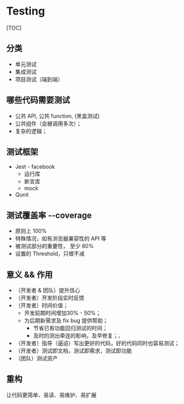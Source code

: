 # Testing 
[TOC]

## 分类
- 单元测试
- 集成测试
- 项目测试（端到端）

## 哪些代码需要测试
- 公共 API, 公共 function, (黑盒测试)
- 公共组件（会被调用多次）；
- 复杂的逻辑；

## 测试框架
- Jest - facebook
    - 运行库
    - 断言库
    - mock
- Qunit

## 测试覆盖率 --coverage
- 原则上 100%
- 特殊情况，如有浏览器兼容性的 API 等
- 被测试部分的重要性， 至少 80%
- 设置的 Threshold，只增不减

## 意义 && 作用
- （开发者 & 团队）提升信心
- （开发者）开发阶段实时反馈
- （开发者）时间价值；
    - 开发前期时间增加30% - 50%；
    - 为后期新需求及 fix bug 提供帮助；
        - 节省已有功能回归测试的时间；
        - 及时的测出牵连的影响，及早修复；、
- （开发者）指导（逼迫）写出更好的代码，好的代码同时也容易测试；
- （开发者）测试即文档，测试即需求，测试即功能
- （团队）测试资产

## 重构
让代码更简单、易读、易维护、易扩展
